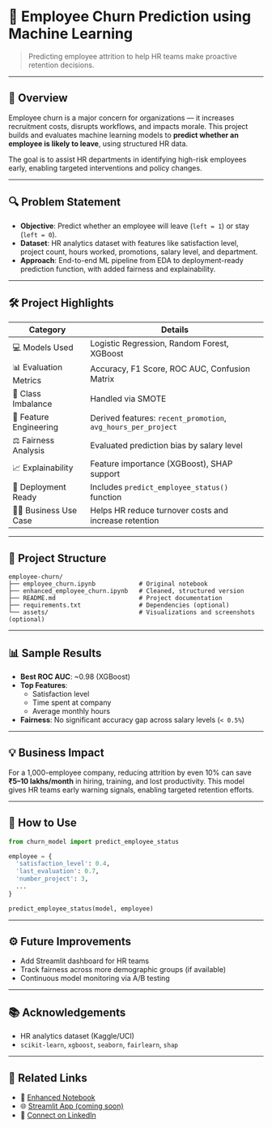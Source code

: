 # 🧠 Employee Churn Prediction using Machine Learning

> Predicting employee attrition to help HR teams make proactive retention decisions.

---

## 📌 Overview

Employee churn is a major concern for organizations — it increases recruitment costs, disrupts workflows, and impacts morale. This project builds and evaluates machine learning models to **predict whether an employee is likely to leave**, using structured HR data.

The goal is to assist HR departments in identifying high-risk employees early, enabling targeted interventions and policy changes.

---

## 🔍 Problem Statement

- **Objective**: Predict whether an employee will leave (`left = 1`) or stay (`left = 0`).
- **Dataset**: HR analytics dataset with features like satisfaction level, project count, hours worked, promotions, salary level, and department.
- **Approach**: End-to-end ML pipeline from EDA to deployment-ready prediction function, with added fairness and explainability.

---

## 🛠️ Project Highlights

| Category | Details |
|---------|---------|
| 💻 Models Used | Logistic Regression, Random Forest, XGBoost |
| 📊 Evaluation Metrics | Accuracy, F1 Score, ROC AUC, Confusion Matrix |
| 🔁 Class Imbalance | Handled via SMOTE |
| 🧪 Feature Engineering | Derived features: `recent_promotion`, `avg_hours_per_project` |
| ⚖️ Fairness Analysis | Evaluated prediction bias by salary level |
| 📈 Explainability | Feature importance (XGBoost), SHAP support |
| 🚀 Deployment Ready | Includes `predict_employee_status()` function |
| 🧑‍💼 Business Use Case | Helps HR reduce turnover costs and increase retention |

---

## 📁 Project Structure

```
employee-churn/
├── employee_churn.ipynb            # Original notebook
├── enhanced_employee_churn.ipynb   # Cleaned, structured version
├── README.md                       # Project documentation
├── requirements.txt                # Dependencies (optional)
└── assets/                         # Visualizations and screenshots (optional)
```

---

## 📊 Sample Results

- **Best ROC AUC**: ~0.98 (XGBoost)
- **Top Features**:
  - Satisfaction level
  - Time spent at company
  - Average monthly hours
- **Fairness**: No significant accuracy gap across salary levels (`< 0.5%`)

---

## 💡 Business Impact

For a 1,000-employee company, reducing attrition by even 10% can save **₹5–10 lakhs/month** in hiring, training, and lost productivity. This model gives HR teams early warning signals, enabling targeted retention efforts.

---

## 🧪 How to Use

```python
from churn_model import predict_employee_status

employee = {
  'satisfaction_level': 0.4,
  'last_evaluation': 0.7,
  'number_project': 3,
  ...
}

predict_employee_status(model, employee)
```

---

## ⚙️ Future Improvements

- Add Streamlit dashboard for HR teams
- Track fairness across more demographic groups (if available)
- Continuous model monitoring via A/B testing

---

## 📚 Acknowledgements

- HR analytics dataset (Kaggle/UCI)
- `scikit-learn`, `xgboost`, `seaborn`, `fairlearn`, `shap`

---

## 📎 Related Links

- 📓 [Enhanced Notebook](./enhanced_employee_churn.ipynb)
- 🌐 [Streamlit App (coming soon)](#)
- 💼 [Connect on LinkedIn](https://www.linkedin.com/in/YOUR-PROFILE)
